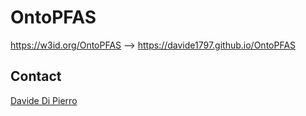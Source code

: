 # OntoPFAS

https://w3id.org/OntoPFAS --> https://davide1797.github.io/OntoPFAS

## Contact
[Davide Di Pierro](davide.di-pierro@umontpellier.fr)
